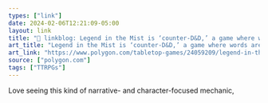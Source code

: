 ```yaml
---
types: ["link"]
date: 2024-02-06T12:21:09-05:00
layout: link
title: "🔗 linkblog: Legend in the Mist is ‘counter-D&D,’ a game where words are more powerful than numbers'"
art_title: "Legend in the Mist is ‘counter-D&D,’ a game where words are more powerful than numbers"
art_link: "https://www.polygon.com/tabletop-games/24059209/legend-in-the-mist-preview-ttrpg-kickstarter-release-date-price"
source: ["polygon.com"]
tags: ["TTRPGs"]
---
```

Love seeing this kind of narrative- and character-focused mechanic,
